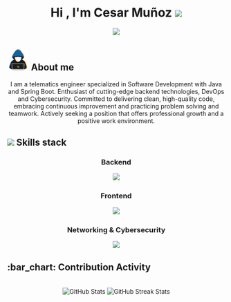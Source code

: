 <!-- Saludo  -->
<h1 align="center"><b>Hi , I'm Cesar Muñoz </b><img src="https://media.giphy.com/media/hvRJCLFzcasrR4ia7z/giphy.gif" width="35"></h1>
<!--  -->
<p align="center">
  <a href="https://github.com/DenverCoder1/readme-typing-svg"><img src="https://readme-typing-svg.herokuapp.com?font=Time+New+Roman&color=00FF00&size=25&center=true&vCenter=true&width=700&height=100&lines=Backend+Developer+with+JAVA+&#9749+%2B+Spring+Boot+&#127811;++;Frontend+with+HTML5+%2B+React+&#9883,;Telematics+Engineer+&#128225,;Cybersecurity+enthusiast+&#128373&#128272,;CTF+Newbie+&#129399&#128421"></a>
</p>
<!-- Acerca de mi --> 
<div>
  <h2> 
    <img src = "https://github.com/0xAbdulKhalid/0xAbdulKhalid/raw/main/assets/mdImages/about_me.gif" width = 50px><b> About me</b>
    <br>
  </h2> 
  <p align="center">I am a telematics engineer specialized in Software Development with Java and Spring Boot.
Enthusiast of cutting-edge backend technologies, DevOps and Cybersecurity. Committed to
delivering clean, high-quality code, embracing continuous improvement and practicing problem
solving and teamwork. Actively seeking a position that offers professional growth and a positive
work environment.</p>
</div>
<!-- Skills stack --> 
<h2> 
  <img src="https://media2.giphy.com/media/QssGEmpkyEOhBCb7e1/giphy.gif?cid=ecf05e47a0n3gi1bfqntqmob8g9aid1oyj2wr3ds3mg700bl&rid=giphy.gif" width ="27"><b> Skills stack</b>
  <br>
</h2> 
<!-- stack icons -->
<div align="center">
  <h3>Backend</h3>
  <a href="https://skillicons.dev">
    <img src="https://skillicons.dev/icons?i=java,spring,maven,mysql,idea,postman,git,github&perline=14" /><!-- Pendiente de agregar docker, kubernetes, postgres, mongodb y nodejs --> 
  </a>
  <h3>Frontend</h3>
  <a href="https://skillicons.dev">
    <img src="https://skillicons.dev/icons?i=html,css,js,react,tailwind,vscode&perline=14" /><!-- Pendiente de agregar typescript ts --> 
  </a>
  <h3>Networking & Cybersecurity</h3>
  <a href="https://skillicons.dev">
    <img src="https://skillicons.dev/icons?i=linux,ubuntu,bash&perline=14" /><!-- Pendiente de agregar phyton py --> 
  </a>
</div>
<!-- Github Activity -->
<h2>:bar_chart: Contribution Activity</h2>
<br>
<div align="center">
        <img src="https://github-readme-stats.vercel.app/api?username=cesarj45&title_color=6FDA44&text_color=FFFFFF&show_icons=true&icon_color=6FDA44&include_all_commits=true&count_private=true&theme=dark" 
          alt="GitHub Stats" height="170"/>
        <img src="https://github-readme-streak-stats.herokuapp.com/?user=cesarj45&theme=dark&date_format=j%20M%5B%20Y%5D&currStreakLabel=6FDA44&fire=6FDA44&ring=6FDA44" alt="GitHub Streak Stats" height="170" />
</div>


<!--
**cesarj45/cesarj45** is a ✨ _special_ ✨ repository because its `README.md` (this file) appears on your GitHub profile.

Here are some ideas to get you started:

- 🔭 I’m currently working on ...
- 🌱 I’m currently learning ...
- 👯 I’m looking to collaborate on ...
- 🤔 I’m looking for help with ...
- 💬 Ask me about ...
- 📫 How to reach me: ...
- 😄 Pronouns: ...
- ⚡ Fun fact: ...
-->
